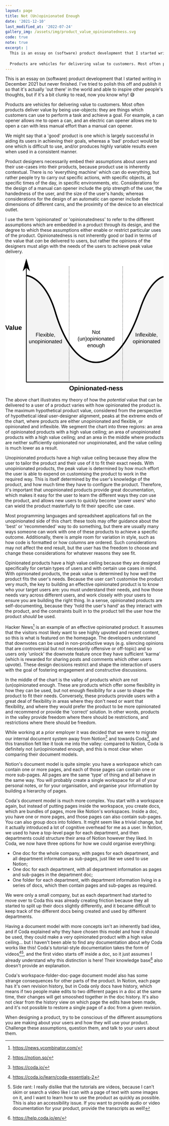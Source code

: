 ```yaml
---
layout: page
title: Not (Un)opinionated Enough
date: '2021-12-10'
last_modified_at: '2022-07-24'
gallery_img: /assets/img/product_value_opinionatedness.svg
code: true
note: true
excerpt: |
  This is an essay on (software) product development that I started writing in December 2021 but never finished. I've tried to polish this off and publish it so that it's actually 'out there' in the world and able to inspire other people's thoughts, but if it's a bit clunky to read, now you know why! 😅

  Products are vehicles for delivering value to customers. Most often products deliver value by being use-objects: they are things which customers can use to perform a task and achieve a goal. For example, a can opener allows me to open a can, and an electric can opener allows me to open a can with less manual effort than a manual can opener.
---
```


This is an essay on (software) product development that I started writing in December 2021 but never finished. I've tried to polish this off and publish it so that it's actually 'out there' in the world and able to inspire other people's thoughts, but if it's a bit clunky to read, now you know why! 😅

Products are vehicles for delivering value to customers. Most often products deliver value by being use-objects: they are things which customers can use to perform a task and achieve a goal. For example, a can opener allows me to open a can, and an electric can opener allows me to open a can with less manual effort than a manual can opener.

We might say that a 'good' product is one which is largely successful in aiding its users in achieving their goals, whereas a 'bad' product would be one which is difficult to use, and/or produces highly variable results even when used in a consistent manner.

Product designers necessarily embed their assumptions about users and their use-cases into their products, because product use is inherently contextual. There is no 'everything machine' which can do everything, but rather people try to carry out specific actions, with specific objects, at specific times of the day, in specific environments, etc. Considerations for the design of a manual can opener include the grip strength of the user, the handedness of the user, and the size of the user's hands; whereas considerations for the design of an automatic can opener include the dimensions of different cans, and the proximity of the device to an electrical outlet.

I use the term 'opinionated' or 'opinionatedness' to refer to the different assumptions which are embedded in a product through its design, and the degree to which these assumptions either enable or restrict particular uses of the product. Opinionatedness is not inherently good or bad in terms of the value that _can_ be delivered to users, but rather the opinions of the designers must align with the needs of the users to achieve peak value delivery.

[![](/assets/img/product_value_opinionatedness.svg)](/assets/img/product_value_opinionatedness.svg)

The above chart illustrates my theory of how the _potential_ value that can be delivered to a user of a product varies with how opinionated the product is. The maximum hypothetical product value, considered from the perspective of hypothetical ideal user-designer alignment, peaks at the extreme ends of the chart, where products are either unopinionated and flexible, or opinionated and inflexible. We segment the chart into three regions: an area of opinionated products with a high value ceiling; an area of unopinionated products with a high value ceiling; and an area in the middle where products are neither sufficiently opinionated nor unopinionated, and the value ceiling is much lower as a result.

Unopinionated products have a high value ceiling because they allow the user to tailor the product and their use of it to fit their exact needs. With unopinionated products, the peak value is determined by how much effort the user is able to expend on customising the product to work in the required way. This is itself determined by the user's knowledge of the product, and how much time they have to configure the product. Therefore, it's important that unopinionated products provide great documentation, which makes it easy for the user to learn the different ways they _can_ use the product, and allows new users to quickly become 'power users' who can wield the product masterfully to fit their specific use case.

Most programming languages and spreadsheet applications fall on the unopinionated side of this chart: these tools may offer guidance about the 'best' or 'recommended' way to do something, but there are usually many ways someone can work with one of these products to achieve a specific outcome. Additionally, there is ample room for variation in style, such as how code is formatted or how columns are ordered. Such considerations may not affect the end result, but the user has the freedom to choose and change these considerations for whatever reasons they see fit.

Opinionated products have a high value ceiling because they are designed specifically for certain types of users and with certain use cases in mind. With opinionated products, the peak value is determined by how well the product fits the user's needs. Because the user can't customise the product very much, the key to building an effective opinionated product is to know who your target users are: you must understand their needs, and how those needs vary across different users, and work closely with your users to ensure you are building the right thing. In a sense, opinionated products are self-documenting, because they 'hold the user's hand' as they interact with the product, and the constraints built in to the product tell the user how the product _should_ be used.

Hacker News[^hn] is an example of an effective opinionated product. It assumes that the visitors most likely want to see highly upvoted and recent content, so this is what is featured on the homepage. The developers understand that downvotes can be used in non-productive ways (e.g. silencing opinions that are controversial but not necessarily offensive or off-topic) and so users only 'unlock' the downvote feature once they have sufficient 'karma' (which is rewarded for sharing posts and comments which other users upvote). These design decisions restrict and shape the interaction of users with the goal of fostering engagement and constructive discussions.

In the middle of the chart is the valley of products which are not (un)opinionated enough. These are products which offer some flexibility in how they can be used, but not enough flexibility for a user to shape the product to fit their needs. Conversely, these products provide users with a great deal of flexibility in areas where they don't need or want that flexibility, and where they would prefer the product to be more opinionated and recommend or provide the 'correct' solution. In other words, products in the valley provide freedom where there should be restrictions, and restrictions where there should be freedom.

While working at a prior employer it was decided that we were to migrate our internal document system away from Notion[^1] and towards Coda[^2], and this transition felt like it took me into the valley: compared to Notion, Coda is definitely not (un)opinionated enough, and this is most clear when comparing their document models.

Notion's document model is quite simple: you have a workspace which can contain one or more pages, and each of those pages can contain one or more sub-pages. All pages are the same 'type' of thing and all behave in the same way. You will probably create a single workspace for all of your personal notes, or for your organisation, and organise your information by building a hierarchy of pages.

Coda's document model is much more complex. You start with a workspace again, but instead of putting pages inside the workspace, you create docs, which are bundles of pages, more like Notion's workspaces. Inside a doc, you have one or more pages, and those pages can also contain sub-pages. You can also group docs into folders. It might seem like a trivial change, but it actually introduced a lot of cognitive overhead for me as a user. In Notion, we used to have a top-level page for each department, and then departments could structure their area of Notion however they liked. In Coda, we now have three options for how we could organise everything:

* One doc for the whole company, with pages for each department, and all department information as sub-pages, just like we used to use Notion;
* One doc for each department, with all department information as pages and sub-pages in the department doc;
* One folder for each department, with department information living in a series of docs, which then contain pages and sub-pages as required.

We were only a small company, but as each department had started to move over to Coda this was already creating friction because they all started to split up their docs slightly differently, and it became difficult to keep track of the different docs being created and used by different departments.

Having a document model with more concepts isn't an inherently bad idea, and if Coda explained why they have chosen this model and how it should be used, they could make a very opinionated product with a high value ceiling... but I haven't been able to find any documentation about _why_ Coda works like this! Coda's tutorial-style documentation takes the form of videos[^3][^4], and the first video starts off inside a doc, so it just assumes I already understand why this distinction is here! Their knowledge base[^5] also doesn't provide an explanation.

Coda's workspace-folder-doc-page document model also has some strange consequences for other parts of the product. In Notion, each page has it's own revision history, but in Coda only docs have history, which means if two people make edits to two different pages in a doc at the same time, their changes will get smooshed together in the doc history. It's also not clear from the history view on which page the edits have been made, and it's not possible to restore a single page of a doc from a given revision.

When designing a product, try to be conscious of the different assumptions you are making about your users and how they will use your product. Challenge these assumptions, question them, and talk to your users about them.

[^1]: <https://notion.so/>
[^2]: <https://coda.io/>
[^3]: <https://coda.io/learn/coda-essentials-2>
[^4]: Side rant: I really dislike that the tutorials are videos, because I can't skim or search a video like I can with a page of text with some images on it, and I want to learn how to use the product as quickly as possible. This is also an accessibility issue. If you want to provide audio or video documentation for your product, provide the transcripts as well!
[^5]: <https://help.coda.io/en/>
[^hn]: <https://news.ycombinator.com/>
